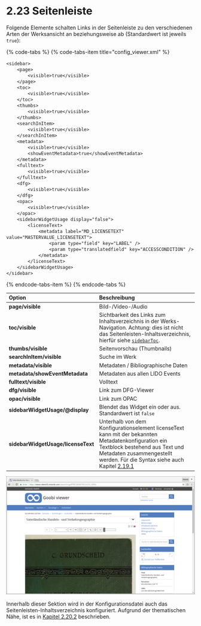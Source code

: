 # 2.23 Seitenleiste

Folgende Elemente schalten Links in der Seitenleiste zu den verschiedenen Arten der Werksansicht an beziehungsweise ab \(Standardwert ist jeweils `true`\):

{% code-tabs %}
{% code-tabs-item title="config\_viewer.xml" %}
```markup
<sidebar>
    <page>
        <visible>true</visible>
    </page>
    <toc>
        <visible>true</visible>
    </toc>
    <thumbs>
        <visible>true</visible>
    </thumbs>
    <searchInItem>
        <visible>true</visible>
    </searchInItem>
    <metadata>
        <visible>true</visible>
        <showEventMetadata>true</showEventMetadata>
    </metadata>
    <fulltext>
        <visible>true</visible>
    </fulltext>
    <dfg>
        <visible>true</visible>
    </dfg>
    <opac>
        <visible>true</visible>
    </opac>
    <sidebarWidgetUsage display="false">
        <licenseText>
            <metadata label="MD_LICENSETEXT" value="MASTERVALUE_LICENSETEXT">
                <param type="field" key="LABEL" />
                <param type="translatedfield" key="ACCESSCONDITION" />
            </metadata>
        </licenseText>
    </sidebarWidgetUsage>
</sidebar>
```
{% endcode-tabs-item %}
{% endcode-tabs %}

| **Option** | Beschreibung |
| :--- | :--- |
| **page/visible** | Bild-/Video-/Audio |
| **toc/visible** | Sichtbarkeit des Links zum Inhaltsverzeichnis in der Werks-Navigation. Achtung: dies ist nicht das Seitenleisten-Inhaltsverzeichnis, hierfür siehe [`sidebarToc`](2.20/2.20.2.md). |
| **thumbs/visible** | Seitenvorschau \(Thumbnails\) |
| **searchInItem/visible** | Suche im Werk |
| **metadata/visible** | Metadaten / Bibliographische Daten |
| **metadata/showEventMetadata** | Metadaten aus allen LIDO Events |
| **fulltext/visible** | Volltext |
| **dfg/visible** | Link zum DFG-Viewer |
| **opac/visible** | Link zum OPAC |
| **sidebarWidgetUsage/@display** | Blendet das Widget ein oder aus. Standardwert ist `false` |
| **sidebarWidgetUsage/licenseText** | Unterhalb von dem Konfigurationselement licenseText kann mit der bekannten Metadatenkonfiguration ein Textblock bestehend aus Text und Metadaten zusammengestellt werden. Für die Syntax siehe auch Kapitel [2.19.1](2.19/2.19.1.md) |

![Die Sidebar wird hier auf der rechten Seite angezeigt.](../.gitbook/assets/seitenleiste%20%281%29.png)

Innerhalb dieser Sektion wird in der Konfigurationsdatei auch das Seitenleisten-Inhaltsverzeichnis konfiguriert. Aufgrund der thematischen Nähe, ist es in [Kapitel  2.20.2](2.20/2.20.2.md) beschrieben.

